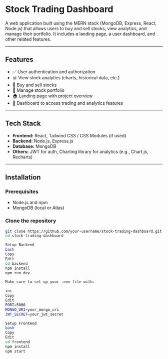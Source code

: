 # Stock Trading Dashboard

A web application built using the MERN stack (MongoDB, Express, React, Node.js) that allows users to buy and sell stocks, view analytics, and manage their portfolio. It includes a landing page, a user dashboard, and other related features.

---

## Features

- ✅ User authentication and authorization
- 📊 View stock analytics (charts, historical data, etc.)
- 💸 Buy and sell stocks
- 📁 Manage stock portfolio
- 🏠 Landing page with project overview
- 📂 Dashboard to access trading and analytics features

---

## Tech Stack

- **Frontend:** React, Tailwind CSS / CSS Modules (if used)
- **Backend:** Node.js, Express.js
- **Database:** MongoDB
- **Others:** JWT for auth, Charting library for analytics (e.g., Chart.js, Recharts)

---

## Installation

### Prerequisites

- Node.js and npm
- MongoDB (local or Atlas)

### Clone the repository

```bash
git clone https://github.com/your-username/stock-trading-dashboard.git
cd stock-trading-dashboard

Setup Backend
bash
Copy
Edit
cd backend
npm install
npm run dev

Make sure to set up your .env file with:

ini
Copy
Edit
PORT=5000
MONGO_URI=your_mongo_uri
JWT_SECRET=your_jwt_secret

Setup Frontend
bash
Copy
Edit
cd frontend
npm install
npm start